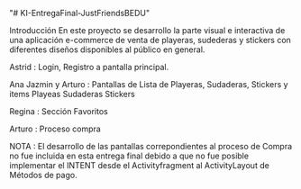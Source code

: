 "# KI-EntregaFinal-JustFriendsBEDU" 


Introducción
En este proyecto se desarrollo la parte visual e interactiva de una aplicación e-commerce de venta de playeras, sudederas y stickers con diferentes diseños disponibles al público en general. 

Astrid : Login, Registro a pantalla principal.

Ana Jazmin y Arturo : Pantallas de Lista de Playeras, Sudaderas, Stickers y  items Playeas Sudaderas Stickers 

Regina : Sección Favoritos

Arturo : Proceso compra

NOTA : El desarrollo de las pantallas correpondientes al proceso de Compra no fue incluida en esta entrega final debido a que no fue posible implementar el INTENT desde el Activityfragment al ActivityLayout  de Métodos de pago.
